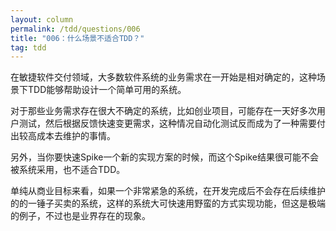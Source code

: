```yaml
---
layout: column
permalink: /tdd/questions/006
title: "006：什么场景不适合TDD？"
tag: tdd
---
```


在敏捷软件交付领域，大多数软件系统的业务需求在一开始是相对确定的，这种场景下TDD能够帮助设计一个简单可用的系统。

对于那些业务需求存在很大不确定的系统，比如创业项目，可能存在一天好多次用户测试，然后根据反馈快速变更需求，这种情况自动化测试反而成为了一种需要付出较高成本去维护的事情。

另外，当你要快速Spike一个新的实现方案的时候，而这个Spike结果很可能不会被系统采用，也不适合TDD。

单纯从商业目标来看，如果一个非常紧急的系统，在开发完成后不会存在后续维护的的一锤子买卖的系统，这样的系统大可快速用野蛮的方式实现功能，但这是极端的例子，不过也是业界存在的现象。
